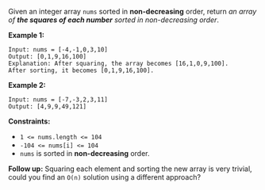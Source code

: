 Given an integer array `nums` sorted in **non-decreasing** order, return _an
array of **the squares of each number** sorted in non-decreasing order_.



**Example 1:**

    
    
    Input: nums = [-4,-1,0,3,10]
    Output: [0,1,9,16,100]
    Explanation: After squaring, the array becomes [16,1,0,9,100].
    After sorting, it becomes [0,1,9,16,100].
    

**Example 2:**

    
    
    Input: nums = [-7,-3,2,3,11]
    Output: [4,9,9,49,121]
    



**Constraints:**

  * `1 <= nums.length <= 104`
  * `-104 <= nums[i] <= 104`
  * `nums` is sorted in **non-decreasing** order.



**Follow up:** Squaring each element and sorting the new array is very
trivial, could you find an `O(n)` solution using a different approach?


